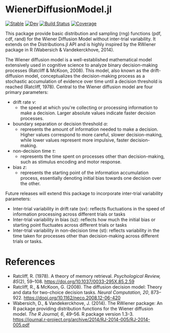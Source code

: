 # WienerDiffusionModel.jl

[![Stable](https://img.shields.io/badge/docs-stable-blue.svg)](https://t-alfers.github.io/WienerDiffusionModel.jl/stable/)
[![Dev](https://img.shields.io/badge/docs-dev-blue.svg)](https://t-alfers.github.io/WienerDiffusionModel.jl/dev/)
[![Build Status](https://github.com/t-alfers/WienerDiffusionModel.jl/actions/workflows/CI.yml/badge.svg?branch=main)](https://github.com/t-alfers/WienerDiffusionModel.jl/actions/workflows/CI.yml?query=branch%3Amain)
[![Coverage](https://codecov.io/gh/t-alfers/WienerDiffusionModel.jl/branch/main/graph/badge.svg)](https://codecov.io/gh/t-alfers/WienerDiffusionModel.jl)

This package provide basic distribution and sampling (rng) functions (pdf, cdf, rand) for the Wiener Diffusion Model without inter-trial variability. It extends on the Distributions.jl API and is highly inspired by the RWiener package in R (Wabersich & Vandekerckhove, 2014). 

The Wiener diffusion model is a well-established mathematical model extensively used in cognitive science to analyze binary decision-making processes (Ratcliff & McKoon, 2008). This model, also known as the drift-diffusion model, conceptualizes the decision-making process as a stochastic accumulation of evidence over time until a decision threshold is reached (Ratcliff, 1978). Central to the Wiener diffusion model are four primary parameters: 

- drift rate $\nu$: 
    - the speed at which you're collecting or processing information to make a decision. Larger absolute values indicate faster decision processes.
- boundary separation or decision threshold $\alpha$: 
    - represents the amount of information needed to make a decision. Higher values correspond to more careful, slower decision-making, while lower values represent more impulsive, faster decision-making.
- non-decision time $\tau$:
    - represents the time spent on processes other than decision-making, such as stimulus encoding and motor response.
- bias $z$:
    - represents the starting point of the information accumulation process, essentially denoting initial bias towards one decision over the other.

Future releases will extend this package to incorporate inter-trial variability parameters:

- Inter-trial variability in drift rate (sv): reflects fluctuations in the speed of information processing across different trials or tasks
- Inter-trial variability in bias (sz): reflects how much the initial bias or starting point fluctuates across different trials or tasks
- Inter-trial variability in non-decision time (st): reflects variability in the time taken for processes other than decision-making across different trials or tasks.

# References

- Ratcliff, R. (1978). A theory of memory retrieval. *Psychological Review, 85*(2), 59–108. https://doi.org/10.1037/0033-295X.85.2.59
- Ratcliff, R., & McKoon, G. (2008). The diffusion decision model: Theory and data for two-choice decision tasks. *Neural Computation, 20*, 873–922. https://dooi.org/10.1162/neco.2008.12-06-420
- Wabersich, D., & Vandekerckhove, J. (2014). The RWiener package: An R package providing distribution functions for the Wiener diffusion model. *The R Journal, 6*, 49–56. R package version 1.3-3. https://journal.r-project.org/archive/2014/RJ-2014-005/RJ-2014-005.pdf